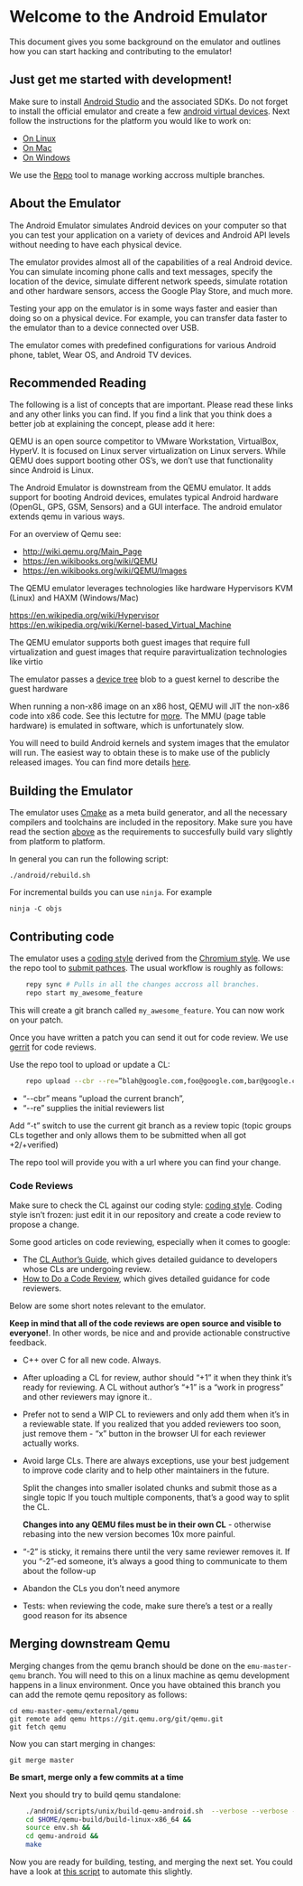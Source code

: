 Welcome to the Android Emulator
===============================

This document gives you some background on the emulator and outlines how you can start hacking and contributing to the emulator!

## Just get me started with development!

Make sure to install [Android Studio](https://developer.android.com/studio) and the associated SDKs. Do not forget to install the official emulator and create a few [android virtual devices](http://www.androiddocs.com/tools/devices/index.html). Next follow the instructions for the platform you would like to work on:

  - [On Linux](android/docs/LINUX-DEV.MD)
  - [On Mac](android/docs/get_started/macos/README.MD)
  - [On Windows](android/docs/WINDOWS-DEV.MD)

We use the [Repo](https://source.android.com/setup/develop/repo) tool to manage working accross multiple branches.

## About the Emulator
The Android Emulator simulates Android devices on your computer so that you can test your application on a variety of devices and Android API levels without needing to have each physical device.

The emulator provides almost all of the capabilities of a real Android device. You can simulate incoming phone calls and text messages, specify the location of the device, simulate different network speeds, simulate rotation and other hardware sensors, access the Google Play Store, and much more.

Testing your app on the emulator is in some ways faster and easier than doing so on a physical device. For example, you can transfer data faster to the emulator than to a device connected over USB.

The emulator comes with predefined configurations for various Android phone, tablet, Wear OS, and Android TV devices.

## Recommended Reading

The following is a list of concepts that are important. Please read these links and any other links you can find.  If you find a link that you think does a better job at explaining the concept, please add it here:

QEMU is an open source competitor to VMware Workstation, VirtualBox, HyperV.  It is focused on Linux server virtualization on Linux servers.  While QEMU does support booting other OS’s, we don’t use that functionality since Android is Linux.

The Android Emulator is downstream from the QEMU emulator.  It adds support for booting Android devices, emulates typical Android hardware (OpenGL, GPS, GSM, Sensors) and a GUI interface. The android emulator extends qemu in various ways.

For an overview of Qemu see:

- http://wiki.qemu.org/Main_Page
- https://en.wikibooks.org/wiki/QEMU
- https://en.wikibooks.org/wiki/QEMU/Images

The QEMU emulator leverages technologies like hardware Hypervisors KVM (Linux) and HAXM (Windows/Mac)

https://en.wikipedia.org/wiki/Hypervisor
https://en.wikipedia.org/wiki/Kernel-based_Virtual_Machine

The QEMU emulator supports both guest images that require full virtualization and guest images that require paravirtualization technologies like virtio

The emulator passes a [device tree](https://en.wikipedia.org/wiki/Device_tree) blob to a guest kernel to describe the guest hardware

When running a non-x86 image on an x86 host, QEMU will JIT the non-x86 code into x86 code. See this lectutre for [more](http://www.cs.cmu.edu/~412/lectures/L05_QEMU_BT.pdf). The MMU (page table hardware) is emulated in software, which is unfortunately slow.

You will need to build Android kernels and system images that the emulator will run. The easiest way to obtain these is to make use of the publicly released images. You can find more details [here](https://developer.android.com/studio/run/managing-avds).

## Building the Emulator

The emulator uses [Cmake](https://cmake.org/) as a meta build generator, and all the necessary compilers and toolchains are included in the repository. Make sure you have read the section [above](#Just-get-me-started-with-development) as the requirements to succesfully build vary slightly from platform to platform.

In general you can run the following script:

    ./android/rebuild.sh

For incremental builds you can use `ninja`. For example

    ninja -C objs

## Contributing code

The emulator uses a [coding style](android/docs/ANDROID-CODING-STYLE.MD) derived from the [Chromium style](https://chromium.googlesource.com/chromium/src/+/master/styleguide/c++/c++.md). We use the repo tool to [submit pathces](https://gerrit.googlesource.com/git-repo/+/refs/heads/master/SUBMITTING_PATCHES.md). The usual workflow is roughly as follows:

```sh
    repy sync # Pulls in all the changes accross all branches.
    repo start my_awesome_feature
```

This will create a git branch called `my_awesome_feature`. You can now work on your patch.

Once you have written a patch you can send it out for code review. We use [gerrit](https://www.gerritcodereview.com/) for code reviews.

Use the repo tool to upload or update a CL:

```sh
    repo upload --cbr --re=”blah@google.com,foo@google.com,bar@google.com”
```

  - “--cbr” means “upload the current branch”,
  - “--re” supplies the initial reviewers list

Add “-t” switch to use the current git branch as a review topic (topic groups CLs together and only allows them to be submitted when all got +2/+verified)

The repo tool will provide you with a url where you can find your change.


### Code Reviews

Make sure to check the CL against our coding style: [coding style](android/docs/ANDROID-CODING-STYLE.MD). Coding style isn’t frozen: just edit it in our repository and create a code review to propose a change.

Some good articles on code reviewing, especially when it comes to google:

- The [CL Author’s Guide](https://google.github.io/eng-practices/review/reviewer/), which gives detailed guidance to developers whose CLs are undergoing review.
- [How to Do a Code Review](https://google.github.io/eng-practices/review/developer/), which gives detailed guidance for code reviewers.

Below are some short notes relevant to the emulator.

**Keep in mind that all of the code reviews are open source and visible to everyone!**. In other words, be nice and and provide actionable constructive feedback.

- C++ over C for all new code. Always.

- After uploading a CL for review, author should “+1” it when they think it’s ready for reviewing. A CL without author’s “+1” is a “work in progress” and other reviewers may ignore it..

- Prefer not to send a WIP CL to reviewers and only add them when it’s in a reviewable state. If you realized that you added reviewers too soon, just remove them - “x” button in the browser UI for each reviewer actually works.

- Avoid large CLs. There are always exceptions, use your best judgement to improve code clarity and to help other maintainers in the future.

   Split the changes into smaller isolated chunks and submit those as a single topic
   If you touch multiple components, that’s a good way to split the CL.

    **Changes into any QEMU files must be in their own CL** - otherwise rebasing into the new version becomes 10x more painful.

-  “-2” is sticky, it remains there until the very same reviewer removes it. If you “-2”-ed someone, it’s always a good thing to communicate to them about the follow-up

- Abandon the CLs you don’t need anymore
- Tests: when reviewing the code, make sure there’s a test or a really good reason for its absence

## Merging downstream Qemu

Merging changes from the qemu branch should be done on the `emu-master-qemu` branch.
You will need to this on a linux machine as qemu development happens in a linux environment.
Once you have obtained this branch you can add the remote qemu repository as follows:

    cd emu-master-qemu/external/qemu
    git remote add qemu https://git.qemu.org/git/qemu.git
    git fetch qemu

Now you can start merging in changes:

    git merge master

**Be smart, merge only a few commits at a time**

Next you should try to build qemu standalone:

```sh
    ./android/scripts/unix/build-qemu-android.sh  --verbose --verbose --build-dir=$HOME/qemu-build  &&
    cd $HOME/qemu-build/build-linux-x86_64 &&
    source env.sh &&
    cd qemu-android &&
    make
```

Now you are ready for building, testing, and merging the next set. You could have a look at [this script](https://android-review.googlesource.com/c/platform/external/qemu/+/692577/2/android/scripts/git-merge-helper.sh) to automate this slightly.


